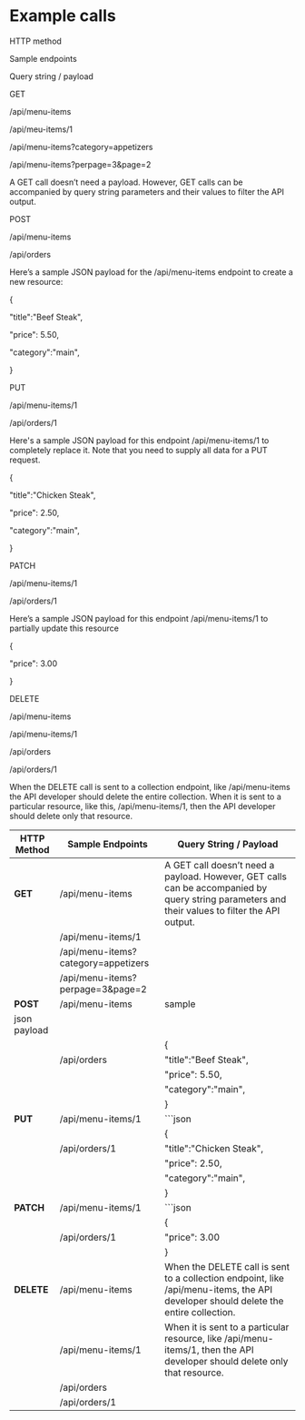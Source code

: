 # Example calls

HTTP method

Sample endpoints

Query string / payload

GET

/api/menu-items

/api/meu-items/1

/api/menu-items?category=appetizers

/api/menu-items?perpage=3&page=2

A GET call doesn’t need a payload. However, GET calls can be accompanied by query string parameters and their values to filter the API output.

POST

/api/menu-items

/api/orders

Here’s a sample JSON payload for the /api/menu-items endpoint to create a new resource:

{

  "title":"Beef Steak",

  "price": 5.50,

  "category":"main",

}

PUT

/api/menu-items/1

/api/orders/1

 

 

Here's a sample JSON payload for this endpoint /api/menu-items/1 to completely replace it. Note that you need to supply all data for a PUT request.

{

  "title":"Chicken Steak",

  "price": 2.50,

  "category":"main",

}

PATCH

/api/menu-items/1

/api/orders/1

Here’s a sample JSON payload for this endpoint /api/menu-items/1 to partially update this resource

{

   "price": 3.00

}

DELETE

/api/menu-items

/api/menu-items/1

/api/orders

/api/orders/1

When the DELETE call is sent to a collection endpoint, like /api/menu-items the API developer should delete the entire collection. When it is sent to a particular resource, like this, /api/menu-items/1, then the API developer should delete only that resource.  

| HTTP Method | Sample Endpoints                                | Query String / Payload                                                                                                                                                    |
|-------------|--------------------------------------------------|---------------------------------------------------------------------------------------------------------------------------------------------------------------------------|
| **GET**     | /api/menu-items                                  | A GET call doesn’t need a payload. However, GET calls can be accompanied by query string parameters and their values to filter the API output.                             |
|             | /api/menu-items/1                                |                                                                                                                                                                           |
|             | /api/menu-items?category=appetizers              |                                                                                                                                                                           |
|             | /api/menu-items?perpage=3&page=2                 |                                                                                                                                                                           |
| **POST**    | /api/menu-items                                  | sample 
                                                                      json payload                                                                                                          |             |                                  |
|             |                                                  | {                                                                                                                                                                         |
|             | /api/orders                                      |   "title":"Beef Steak",                                                                                                                                                   |
|             |                                                  |   "price": 5.50,                                                                                                                                                          |
|             |                                                  |   "category":"main",                                                                                                                                                      |
|             |                                                  | }                                                                                                                                                                         |
| **PUT**     | /api/menu-items/1                                | ```json                                                                                                                                                                   |
|             |                                                  | {                                                                                                                                                                         |
|             | /api/orders/1                                    |   "title":"Chicken Steak",                                                                                                                                                |
|             |                                                  |   "price": 2.50,                                                                                                                                                          |
|             |                                                  |   "category":"main",                                                                                                                                                      |
|             |                                                  | }                                                                                                                                                                         |
| **PATCH**   | /api/menu-items/1                                | ```json                                                                                                                                                                   |
|             |                                                  | {                                                                                                                                                                         |
|             | /api/orders/1                                    |   "price": 3.00                                                                                                                                                           |
|             |                                                  | }                                                                                                                                                                         |
| **DELETE**  | /api/menu-items                                  | When the DELETE call is sent to a collection endpoint, like /api/menu-items, the API developer should delete the entire collection.                                       |
|             | /api/menu-items/1                                | When it is sent to a particular resource, like /api/menu-items/1, then the API developer should delete only that resource.                                                |
|             | /api/orders                                      |                                                                                                                                                                           |
|             | /api/orders/1                                    |                                                                                                                                                                           |






































